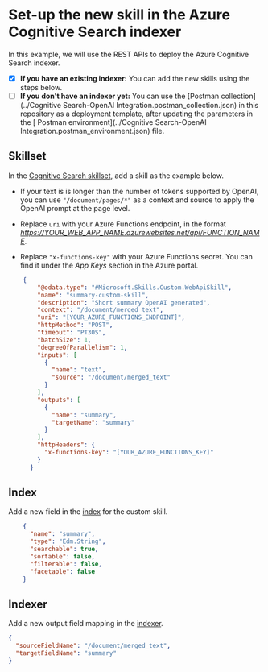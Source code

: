 # Set-up the new skill in the Azure Cognitive Search indexer

In this example, we will use the REST APIs to deploy the Azure Cognitive Search indexer.

- [x] **If you have an existing indexer:** You can add the new skills using the steps below.
- [ ] **If you don't have an indexer yet:** You can use the [Postman collection](../Cognitive Search-OpenAI Integration.postman_collection.json) in this repository as a deployment template, after updating the parameters in the [ Postman environment](../Cognitive Search-OpenAI Integration.postman_environment.json) file.

## Skillset

In the [Cognitive Search skillset](https://learn.microsoft.com/en-us/rest/api/searchservice/create-skillset#request-body), add a skill as the example below.

- If your text is is longer than the number of tokens supported by OpenAI, you can use `"/document/pages/*"` as a context and source to apply the OpenAI prompt at the page level.

- Replace `uri` with your Azure Functions endpoint, in the format *https://YOUR_WEB_APP_NAME.azurewebsites.net/api/FUNCTION_NAME*.

- Replace `"x-functions-key"` with your Azure Functions secret. You can find it under the *App Keys* section in the Azure portal.

```  json
    {
        "@odata.type": "#Microsoft.Skills.Custom.WebApiSkill",
        "name": "summary-custom-skill",
        "description": "Short summary OpenAI generated",
        "context": "/document/merged_text",
        "uri": "[YOUR_AZURE_FUNCTIONS_ENDPOINT]",
        "httpMethod": "POST",
        "timeout": "PT30S",
        "batchSize": 1,
        "degreeOfParallelism": 1,
        "inputs": [
          {
            "name": "text",
            "source": "/document/merged_text"
          }
        ],
        "outputs": [
          {
            "name": "summary",
            "targetName": "summary"
          }
        ],
        "httpHeaders": {
          "x-functions-key": "[YOUR_AZURE_FUNCTIONS_KEY]"
        }
      }
```

## Index

Add a new field in the [index](https://learn.microsoft.com/en-us/rest/api/searchservice/create-index#request-body) for the custom skill.

```  json
    {
      "name": "summary",
      "type": "Edm.String",
      "searchable": true,
      "sortable": false,
      "filterable": false,
      "facetable": false
    }
```

## Indexer

Add a new output field mapping in the [indexer](https://learn.microsoft.com/en-us/rest/api/searchservice/create-indexer#request-body).

```    json
{
  "sourceFieldName": "/document/merged_text",
  "targetFieldName": "summary"
}
```

